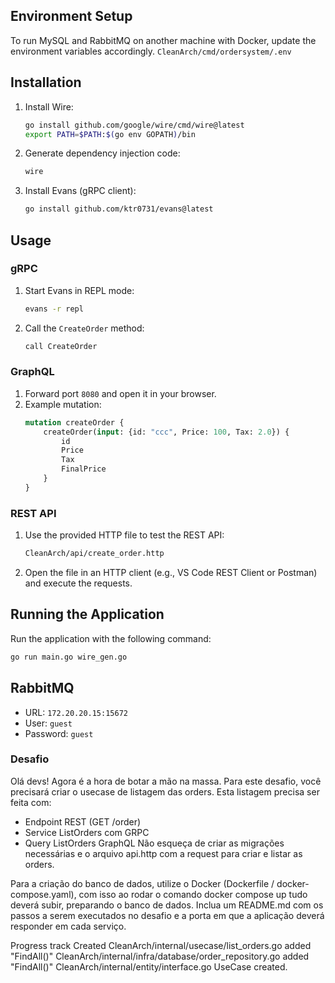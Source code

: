 
## Environment Setup

To run MySQL and RabbitMQ on another machine with Docker, update the environment variables accordingly. ```CleanArch/cmd/ordersystem/.env ```
## Installation

1. Install Wire:
   ```bash
   go install github.com/google/wire/cmd/wire@latest
   export PATH=$PATH:$(go env GOPATH)/bin
   ```
2. Generate dependency injection code:
   ```bash
   wire
   ```

3. Install Evans (gRPC client):
   ```bash
   go install github.com/ktr0731/evans@latest
   ```

## Usage

### gRPC

1. Start Evans in REPL mode:
   ```bash
   evans -r repl
   ```
2. Call the `CreateOrder` method:
   ```bash
   call CreateOrder
   ```

### GraphQL

1. Forward port `8080` and open it in your browser.
2. Example mutation:
   ```graphql
   mutation createOrder { 
       createOrder(input: {id: "ccc", Price: 100, Tax: 2.0}) { 
           id 
           Price 
           Tax 
           FinalPrice
       }
   }
   ```

### REST API

1. Use the provided HTTP file to test the REST API:
   ```bash
   CleanArch/api/create_order.http
   ```
2. Open the file in an HTTP client (e.g., VS Code REST Client or Postman) and execute the requests.

## Running the Application

Run the application with the following command:
```bash
go run main.go wire_gen.go
```

## RabbitMQ

- URL: `172.20.20.15:15672`
- User: `guest`
- Password: `guest`

### Desafio

Olá devs!
Agora é a hora de botar a mão na massa. Para este desafio, você precisará criar o usecase de listagem das orders.
Esta listagem precisa ser feita com:
- Endpoint REST (GET /order)
- Service ListOrders com GRPC
- Query ListOrders GraphQL
Não esqueça de criar as migrações necessárias e o arquivo api.http com a request para criar e listar as orders.

Para a criação do banco de dados, utilize o Docker (Dockerfile / docker-compose.yaml), com isso ao rodar o comando docker compose up tudo deverá subir, preparando o banco de dados.
Inclua um README.md com os passos a serem executados no desafio e a porta em que a aplicação deverá responder em cada serviço.



Progress track
Created CleanArch/internal/usecase/list_orders.go
added "FindAll()" CleanArch/internal/infra/database/order_repository.go
added "FindAll()" CleanArch/internal/entity/interface.go 
UseCase created.
